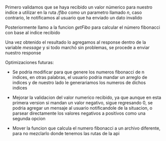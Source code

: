 Primero validamos que se haya recibido un valor númerico para nuestro indice a utilizar en la ruta */fibo* como un parametro llamado *n*, caso contrario, le notificamos al usuario que ha enviado un dato invalido

Posteriormente llamo a la funcion *getFibo* para calcular el número fibonacci con base al indice recibido

Una vez obtenido el resultado lo agregamos al response dentro de la variable *message* y si todo marchó sin problemas, se procede a enviar nuestro response

Optimizaciones futuras:
- Se podria modificar para que genere los numeros fibonacci de n indices, en otras palabras, el usuario podria mandar un arreglo de indices y de nuestro lado le generariamos los numeros de dichos indices

- Mejorar la validacion del valor numerico recibido, ya que aunque en esta primera version si mandan un valor negativo, sigue regresando 0, se podria agregar un mensaje al usuario notificandole de la situacion, o parsear directamente los valores negativos a positivos como una segunda opcion

- Mover la funcion que calcula el numero fibonacci a un archivo diferente, para no mezclarlo donde tenemos las rutas de la api
